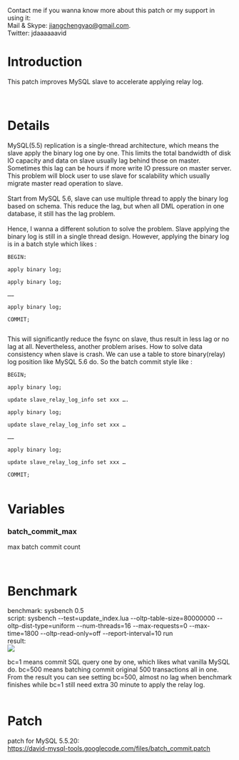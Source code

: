 Contact me if you wanna know more about this patch or my support in using it:<br>
Mail & Skype: jiangchengyao@gmail.com.<br>
Twitter: jdaaaaaavid<br>

<h1>Introduction</h1>

This patch improves MySQL slave to accelerate applying relay log.<br>
<br>
<br>
<h1>Details</h1>

MySQL(5.5) replication is a single-thread architecture, which means the slave apply the binary log one by one. This limits the total bandwidth of disk IO capacity and data on slave usually lag behind those on master. Sometimes this lag can be hours if more write IO pressure on master server. This problem will block user to use slave for scalability which usually migrate master read operation to slave.<br>
<br>
Start from MySQL 5.6, slave can use multiple thread to apply the binary log based on schema. This reduce the lag, but when all DML operation in one database, it still has the lag problem.<br>
<br>
Hence, I wanna a different solution to solve the problem. Slave applying the binary log is still in a single thread design. However, applying the binary log is in a batch style which likes :<br>
<pre><code>BEGIN:<br>
apply binary log;<br>
apply binary log;<br>
……<br>
apply binary log;<br>
COMMIT;<br>
</code></pre>

This will significantly reduce the fsync on slave, thus result in less lag or no lag at all. Nevertheless, another problem arises. How to solve data consistency when slave is crash. We can use a table to store  binary(relay) log position like MySQL 5.6 do. So the batch commit style like :<br>
<pre><code>BEGIN;<br>
apply binary log;<br>
update slave_relay_log_info set xxx ….<br>
apply binary log;<br>
update slave_relay_log_info set xxx …<br>
……<br>
apply binary log;<br>
update slave_relay_log_info set xxx …<br>
COMMIT;<br>
</code></pre>

<h1>Variables</h1>
<h3>batch_commit_max</h3>
max batch commit count<br>
<br>
<br>
<h1>Benchmark</h1>
benchmark: sysbench 0.5<br>
script: sysbench --test=update_index.lua --oltp-table-size=80000000 --oltp-dist-type=uniform --num-threads=16 --max-requests=0 --max-time=1800 --oltp-read-only=off  --report-interval=10 run<br>
result:<br>
<img src='http://img7.ph.126.net/VN-nMGXwFLHt9GrKZcEiWQ==/6598253940679858557.jpg' />

bc=1 means commit SQL query one by one, which likes what vanilla MySQL do. bc=500 means batching commit original 500 transactions all in one.  From the result you can see setting bc=500, almost no lag when benchmark finishes while bc=1 still need extra 30 minute to apply the relay log.<br>
<br>
<h1>Patch</h1>
patch for MySQL 5.5.20:<br>
<a href='https://david-mysql-tools.googlecode.com/files/batch_commit.patch'>https://david-mysql-tools.googlecode.com/files/batch_commit.patch</a>